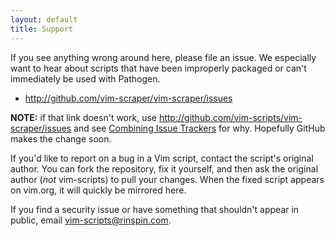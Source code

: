 ```yaml
---
layout: default
title: Support
---
```


If you see anything wrong around here, please file an issue.
We especially want to hear about scripts that have been improperly packaged
or can't immediately be used with Pathogen.

* <http://github.com/vim-scraper/vim-scraper/issues>

**NOTE:** if that link doesn't work, use <http://github.com/vim-scripts/vim-scraper/issues>
and see [Combining Issue Trackers](/news/2011/03/21/issues-are-moving.html) for why.
Hopefully GitHub makes the change soon.

If you'd like to report on a bug in a Vim script, contact the script's original
author.  You can fork the repository, fix it yourself, and then ask the
original author (_not_ vim-scripts) to pull your changes.  When the fixed
script appears on vim.org, it will quickly be mirrored here.

If you find a security issue or have something that shouldn't appear
in public, email
<a href="mailto:vim-scripts@rinspin.com">vim-scripts@rinspin.com</a>.
